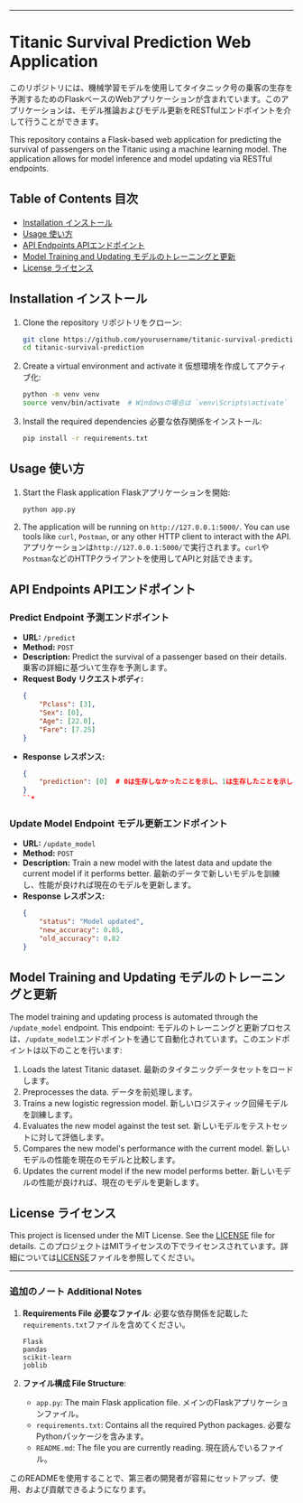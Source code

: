 
---

# Titanic Survival Prediction Web Application

このリポジトリには、機械学習モデルを使用してタイタニック号の乗客の生存を予測するためのFlaskベースのWebアプリケーションが含まれています。このアプリケーションは、モデル推論およびモデル更新をRESTfulエンドポイントを介して行うことができます。

This repository contains a Flask-based web application for predicting the survival of passengers on the Titanic using a machine learning model. The application allows for model inference and model updating via RESTful endpoints.

## Table of Contents 目次
- [Installation インストール](#installation-インストール)
- [Usage 使い方](#usage-使い方)
- [API Endpoints APIエンドポイント](#api-endpoints-apiエンドポイント)
- [Model Training and Updating モデルのトレーニングと更新](#model-training-and-updating-モデルのトレーニングと更新)
- [License ライセンス](#license-ライセンス)

## Installation インストール

1. Clone the repository リポジトリをクローン:
    ```bash
    git clone https://github.com/yourusername/titanic-survival-prediction.git
    cd titanic-survival-prediction
    ```

2. Create a virtual environment and activate it 仮想環境を作成してアクティブ化:
    ```bash
    python -m venv venv
    source venv/bin/activate  # Windowsの場合は `venv\Scripts\activate`
    ```

3. Install the required dependencies 必要な依存関係をインストール:
    ```bash
    pip install -r requirements.txt
    ```

## Usage 使い方

1. Start the Flask application Flaskアプリケーションを開始:
    ```bash
    python app.py
    ```

2. The application will be running on `http://127.0.0.1:5000/`. You can use tools like `curl`, `Postman`, or any other HTTP client to interact with the API.
   アプリケーションは`http://127.0.0.1:5000/`で実行されます。`curl`や`Postman`などのHTTPクライアントを使用してAPIと対話できます。

## API Endpoints APIエンドポイント

### Predict Endpoint 予測エンドポイント

- **URL:** `/predict`
- **Method:** `POST`
- **Description:** Predict the survival of a passenger based on their details.
  乗客の詳細に基づいて生存を予測します。
- **Request Body リクエストボディ:**
    ```json
    {
        "Pclass": [3],
        "Sex": [0],
        "Age": [22.0],
        "Fare": [7.25]
    }
    ```
- **Response レスポンス:**
    ```json
    {
        "prediction": [0]  # 0は生存しなかったことを示し、1は生存したことを示します。
    }
    ``*

### Update Model Endpoint モデル更新エンドポイント

- **URL:** `/update_model`
- **Method:** `POST`
- **Description:** Train a new model with the latest data and update the current model if it performs better.
  最新のデータで新しいモデルを訓練し、性能が良ければ現在のモデルを更新します。
- **Response レスポンス:**
    ```json
    {
        "status": "Model updated",
        "new_accuracy": 0.85,
        "old_accuracy": 0.82
    }
    ```

## Model Training and Updating モデルのトレーニングと更新

The model training and updating process is automated through the `/update_model` endpoint. This endpoint:
モデルのトレーニングと更新プロセスは、`/update_model`エンドポイントを通じて自動化されています。このエンドポイントは以下のことを行います:

1. Loads the latest Titanic dataset. 最新のタイタニックデータセットをロードします。
2. Preprocesses the data. データを前処理します。
3. Trains a new logistic regression model. 新しいロジスティック回帰モデルを訓練します。
4. Evaluates the new model against the test set. 新しいモデルをテストセットに対して評価します。
5. Compares the new model's performance with the current model. 新しいモデルの性能を現在のモデルと比較します。
6. Updates the current model if the new model performs better. 新しいモデルの性能が良ければ、現在のモデルを更新します。

## License ライセンス

This project is licensed under the MIT License. See the [LICENSE](LICENSE) file for details.
このプロジェクトはMITライセンスの下でライセンスされています。詳細については[LICENSE](LICENSE)ファイルを参照してください。


---

### 追加のノート Additional Notes
1. **Requirements File 必要なファイル**: 必要な依存関係を記載した`requirements.txt`ファイルを含めてください。
    ```text
    Flask
    pandas
    scikit-learn
    joblib
    ```

2. **ファイル構成 File Structure**:
    - `app.py`: The main Flask application file. メインのFlaskアプリケーションファイル。
    - `requirements.txt`: Contains all the required Python packages. 必要なPythonパッケージを含みます。
    - `README.md`: The file you are currently reading. 現在読んでいるファイル。

このREADMEを使用することで、第三者の開発者が容易にセットアップ、使用、および貢献できるようになります。
